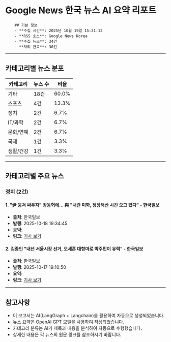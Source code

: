 # Google News 한국 뉴스 AI 요약 리포트
        
        ## 기본 정보
        - **수집 시간**: 2025년 10월 19일 15:31:12
        - **RSS 소스**: Google News Korea
        - **수집 뉴스**: 34건
        - **처리 완료**: 30건

---

## 카테고리별 뉴스 분포 

| 카테고리 | 뉴스 수 | 비율 | 
 |-----------|-------|------|
| 기타 | 18건 | 60.0% |
| 스포츠 | 4건 | 13.3% |
| 정치 | 2건 | 6.7% |
| IT/과학 | 2건 | 6.7% |
| 문화/연예 | 2건 | 6.7% |
| 국제 | 1건 | 3.3% |
| 생활/건강 | 1건 | 3.3% |

---

## 카테고리별 주요 뉴스 

### 정치 (2건)

#### 1. "尹 뭉쳐 싸우자" 장동혁에… 與 "내란 미화, 정당해산 시간 오고 있다" - 한국일보
- **출처**: 한국일보
- **발행**: 2025-10-18 19:34:45
- **요약**: 
- **링크**: [기사 보기](None)
#### 2. 김종인 "내년 서울시장 선거, 오세훈 대항마로 박주민이 유력" - 한국일보
- **출처**: 한국일보
- **발행**: 2025-10-17 19:10:50
- **요약**: 
- **링크**: [기사 보기](None)

---

## 참고사항
- 이 보고서는 AI(LangGraph + Langchain)를 활용하여 자동으로 생성되었습니다.
- 뉴스 요약은 OpenAI GPT 모델을 사용하여 작성되었습니다.
- 카테고리 분류는 AI가 제목과 내용을 분석하여 자동으로 수행했습니다.
- 상세한 내용은 각 뉴스의 원문 링크를 참조하시기 바랍니다.